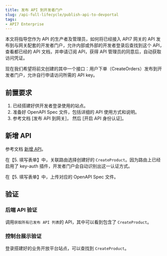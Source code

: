 ```yaml
---
title: 发布 API 到开发者门户
slug: /api-full-lifecycle/publish-api-to-devportal
tags:
- API7 Enterprise
---
```


本文将指导您作为 API 的生产者及管理员，如何将已经接入 API7 网关的 API 发布到与网关配套的开发者门户，允许内部或外部的开发者登录后查找到这个 API，查看都已经的 API 文档，并申请订阅 API，获得 API 管理员的同意后，自动获取访问凭证。

现在我们希望将前文创建的其中一个接口：用户下单（CreateOrders）发布到开发者门户，允许自行申请访问所需的 API key。

## 前置要求

1. 已经搭建好供开发者登录使用的站点。
2. 准备好 OpenAPI Spec 文件，包括详细的 API 使用方式和说明。
3. 参考文档 [发布 API 到网关]， 然后 [开启 API 身份认证]。

## 新增 API

参考文档 [新增 API](https://docs.apiseven.com/enterprise/user-manual/devportal/api#新增API)。

在【5. 填写表单】中，关联路由选择创建好的 `CreateProduct`。因为路由上已经启用了 key-auth 插件，开发者门户会自动识别出这一认证方式。

在【5. 填写表单】中，上传对应的 OpenAPI Spec 文件。

## 验证

### 后端 API 验证

调用`获取所有已发布 API 列表`的 API，其中可以看到包含了 `CreateProduct`。

### 控制台展示验证

登录搭建好的业务开放平台站点，可以查找到 `CreateProduct`。
